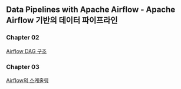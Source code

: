 ## Data Pipelines with Apache Airflow - Apache Airflow 기반의 데이터 파이프라인 

### Chapter 02
[Airflow DAG 구조](https://github.com/minji-engineering-lab/airflow-study/blob/master/chapter_02/airflow_dag_%EC%8B%A4%ED%96%89%ED%95%98%EA%B8%B0.md)

### Chapter 03 
[Airflow의 스케줄링](https://github.com/minji-engineering-lab/airflow-study/blob/master/chatper_03/chapter_03.md)
